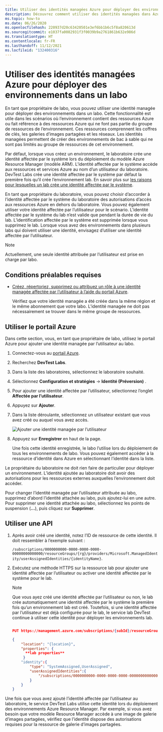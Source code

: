 ```yaml
---
title: Utiliser des identités managées Azure pour déployer des environnements
description: Découvrez comment utiliser des identités managées dans Azure pour déployer des environnements dans un labo dans Azure DevTest Labs.
ms.topic: how-to
ms.date: 06/26/2020
ms.openlocfilehash: 220937d20c63420501e3ef6bb1b6c5f8a820613d
ms.sourcegitcommit: e1037fa0082931f3f0039b9a2761861b632e986d
ms.translationtype: HT
ms.contentlocale: fr-FR
ms.lasthandoff: 11/12/2021
ms.locfileid: "132400316"
---
```

# <a name="use-azure-managed-identities-to-deploy-environments-in-a-lab"></a>Utiliser des identités managées Azure pour déployer des environnements dans un labo 

En tant que propriétaire de labo, vous pouvez utiliser une identité managée pour déployer des environnements dans un labo. Cette fonctionnalité est utile dans les scénarios où l’environnement contient des ressources Azure ou fait référence à des ressources Azure qui ne font pas partie du groupe de ressources de l’environnement. Ces ressources comprennent les coffres de clés, les galeries d’images partagées et les réseaux. Les identités managées permettent de créer des environnements de bac à sable qui ne sont pas limités au groupe de ressources de cet environnement. 

Par défaut, lorsque vous créez un environnement, le laboratoire crée une identité affectée par le système lors du déploiement du modèle Azure Resource Manager (modèle ARM). L’identité affectée par le système accède aux ressources et services Azure au nom d’un utilisateur du laboratoire. DevTest Labs crée une identité affectée par le système par défaut la première fois qu’il crée l’environnement lab. En savoir plus sur [les raisons pour lesquelles un lab crée une identité affectée par le système](configure-lab-identity.md#scenarios-for-using-labs-system-assigned-identity). 

En tant que propriétaire du laboratoire, vous pouvez choisir d’accorder à l’identité affectée par le système du laboratoire des autorisations d’accès aux ressources Azure en dehors du laboratoire. Vous pouvez également utiliser votre identité affectée par l’utilisateur pour le scénario. L’identité affectée par le système du lab n’est valide que pendant la durée de vie du lab. L’identification affectée par le système est supprimée lorsque vous supprimez le lab. Lorsque vous avez des environnements dans plusieurs labs qui doivent utiliser une identité, envisagez d’utiliser une identité affectée par l’utilisateur.  

> [!NOTE]
> Actuellement, une seule identité attribuée par l’utilisateur est prise en charge par labo. 

## <a name="prerequisites"></a>Conditions préalables requises

- [Créez, répertoriez, supprimez ou attribuez un rôle à une identité managée affectée par l’utilisateur à l’aide du portail Azure](../active-directory/managed-identities-azure-resources/how-to-manage-ua-identity-portal.md). 
    
    Vérifiez que votre identité managée a été créée dans la même région et le même abonnement que votre labo. L’identité managée ne doit pas nécessairement se trouver dans le même groupe de ressources.

## <a name="use-azure-portal"></a>Utiliser le portail Azure

Dans cette section, vous, en tant que propriétaire de labo, utilisez le portail Azure pour ajouter une identité managée par l’utilisateur au labo. 

1. Connectez-vous au [portail Azure](https://portal.azure.com).
1. Recherchez **DevTest Labs**.
1. Dans la liste des laboratoires, sélectionnez le laboratoire souhaité.
1. Sélectionnez **Configuration et stratégies** -> **Identité (Préversion)** . 
1. Pour ajouter une identité affectée par l’utilisateur, sélectionnez l’onglet **Affectée par l’utilisateur**.
1. Appuyez sur **Ajouter**.
1. Dans la liste déroulante, sélectionnez un utilisateur existant que vous avez créé ou auquel vous avez accès.
 
    ![Ajouter une identité managée par l’utilisateur](./media/use-managed-identities-environments/add-user-managed-identity.png)
1. Appuyez sur **Enregistrer** en haut de la page.

    Une fois cette identité enregistrée, le labo l’utilise lors du déploiement de tous les environnements de labo. Vous pouvez également accéder à la ressource d’identité dans Azure en sélectionnant l’identité dans la liste. 

Le propriétaire du laboratoire ne doit rien faire de particulier pour déployer un environnement. L’identité ajoutée au laboratoire doit avoir des autorisations pour les ressources externes auxquelles l’environnement doit accéder. 

Pour changer l’identité managée par l’utilisateur attribuée au labo, supprimez d’abord l’identité attachée au labo, puis ajoutez-lui en une autre. Pour supprimer une identité attachée au labo, sélectionnez les points de suspension (**...**), puis cliquez sur **Supprimer**. 

## <a name="use-api"></a>Utiliser une API

1. Après avoir créé une identité, notez l’ID de ressource de cette identité. Il doit ressembler à l’exemple suivant : 

    `/subscriptions/0000000000-0000-0000-0000-00000000000000/resourceGroups/{rg}/providers/Microsoft.ManagedIdentity/userAssignedIdentities/{identityName}`.

1. Exécutez une méthode HTTPS sur la ressource lab pour ajouter une identité affectée par l’utilisateur ou activer une identité affectée par le système pour le lab.

   > [!NOTE]
   > Que vous ayez créé une identité affectée par l’utilisateur ou non, le lab crée automatiquement une identité affectée par le système la première fois qu’un environnement lab est créé. Toutefois, si une identité affectée par l’utilisateur est déjà configurée pour le lab, le service lab DevTest continue à utiliser cette identité pour déployer les environnements lab. 
 
    ```json
    
    PUT https://management.azure.com/subscriptions/{subId}/resourceGroups/{rg}/providers/Microsoft.Devtestlab/labs/{labname}

    {
        "location": "{location}",
        "properties": {
          **lab properties**
         } 
        "identity":{
            "type": "SystemAssigned,UserAssigned",
            "userAssignedIdentities":{
                "/subscriptions/0000000000-0000-0000-0000-00000000000000/resourceGroups/{rg}/providers/Microsoft.ManagedIdentity/userAssignedIdentities/{identityName}":{}
            }
        } 
    }
    
    ```
 
Une fois que vous avez ajouté l’identité affectée par l’utilisateur au laboratoire, le service DevTest Labs utilise cette identité lors du déploiement des environnements Azure Resource Manager. Par exemple, si vous avez besoin que votre modèle Resource Manager accède à une image de galerie d’images partagées, vérifiez que l’identité dispose des autorisations requises pour la ressource de galerie d’images partagées. 
